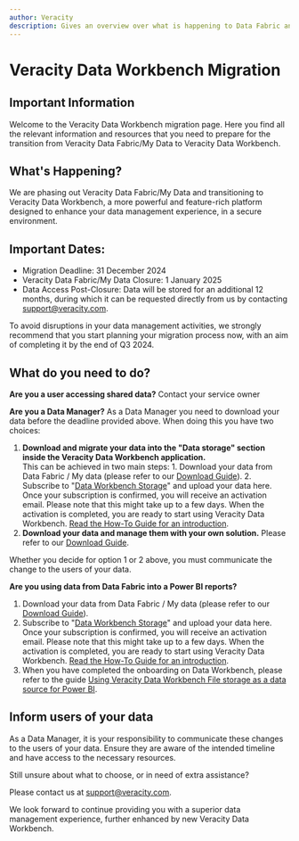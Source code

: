 ```yaml
---
author: Veracity
description: Gives an overview over what is happening to Data Fabric and available resources
---
```


# Veracity Data Workbench Migration
## Important Information
Welcome to the Veracity Data Workbench migration page. Here you find all the relevant information and resources that you need to prepare for the transition from Veracity Data Fabric/My Data to Veracity Data Workbench.


## What's Happening?

We are phasing out Veracity Data Fabric/My Data and transitioning to Veracity Data Workbench, a more powerful and feature-rich platform designed to enhance your data management experience, in a secure environment.

## Important Dates:

* Migration Deadline: 31 December 2024
* Veracity Data Fabric/My Data Closure: 1 January 2025
* Data Access Post-Closure: Data will be stored for an additional 12 months, during which it can be requested directly from us by contacting support@veracity.com.

To avoid disruptions in your data management activities, we strongly recommend that you start planning your migration process now, with an aim of completing it by the end of Q3 2024.

## What do you need to do?
__Are you a user accessing shared data?__
Contact your service owner

__Are you a Data Manager?__
As a Data Manager you need to download your data before the deadline provided above. When doing this you have two choices:

1. __Download and migrate your data into the "Data storage" section inside the Veracity Data Workbench application.__
\
  This can be achieved in two main steps:
  1\. Download your data from Data Fabric / My data (please refer to our [Download Guide](https://developer.veracity.com/docs/section/datafabric/tutorials/download-my-data)).
  2\. Subscribe to "[Data Workbench Storage](https://store.veracity.com/6-ea69-4b8c-9c72-df35f2a00)" and upload your data here.
  \
  Once your subscription is confirmed, you will receive an activation email. Please note that this might take up to a few days. When the activation is completed, you are ready to start using Veracity Data Workbench. [Read the How-To Guide for an introduction](https://developer.veracity.com/docs/section/dataworkbench/filestorage).
&nbsp;
2. __Download your data and manage them with your own solution.__
Please refer to our [Download Guide](https://developer.veracity.com/docs/section/datafabric/tutorials/download-my-data).


Whether you decide for option 1 or 2 above, you must communicate the change to the users of your data.   

__Are you using data from Data Fabric into a Power BI reports?__
1. Download your data from Data Fabric / My data (please refer to our [Download Guide](https://developer.veracity.com/docs/section/datafabric/tutorials/download-my-data)).
2. Subscribe to "[Data Workbench Storage](https://store.veracity.com/6-ea69-4b8c-9c72-df35f2a00)" and upload your data here. Once your subscription is confirmed, you will receive an activation email. Please note that this might take up to a few days. When the activation is completed, you are ready to start using Veracity Data Workbench. [Read the How-To Guide for an introduction](https://developer.veracity.com/docs/section/dataworkbench/filestorage).
&nbsp;
3. When you have completed the onboarding on Data Workbench, please refer to the guide [Using Veracity Data Workbench File storage as a data source for Power BI](https://developer.veracity.com/docs/section/vap/file-storage-as-data-source/introduction). 

## Inform users of your data
As a Data Manager, it is your responsibility to communicate these changes to the users of your data. Ensure they are aware of the intended timeline and have access to the necessary resources.

Still unsure about what to choose, or in need of extra assistance?

Please contact us at support@veracity.com.

We look forward to continue providing you with a superior data management experience, further enhanced by new Veracity Data Workbench. 